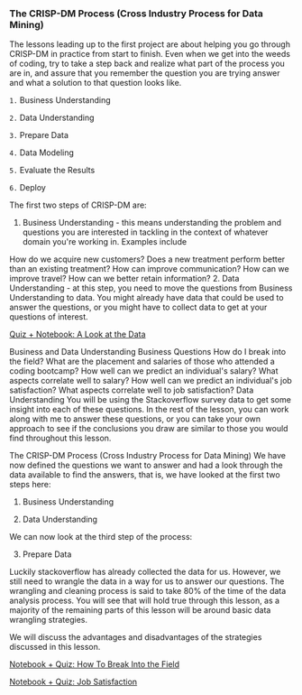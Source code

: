 ### **The CRISP-DM Process (Cross Industry Process for Data Mining)**

The lessons leading up to the first project are about helping you go through CRISP-DM in practice from start to finish. Even when we get into the weeds of coding, try to take a step back and realize what part of the process you are in, and assure that you remember the question you are trying answer and what a solution to that question looks like.

`1.` Business Understanding

`2.` Data Understanding

`3.` Prepare Data

`4.` Data Modeling

`5.` Evaluate the Results

`6.` Deploy

The first two steps of CRISP-DM are:

1. Business Understanding - this means understanding the problem and questions you are interested in tackling in the context of whatever domain you're working in. Examples include

How do we acquire new customers?
Does a new treatment perform better than an existing treatment?
How can improve communication?
How can we improve travel?
How can we better retain information?
2. Data Understanding - at this step, you need to move the questions from Business Understanding to data. You might already have data that could be used to answer the questions, or you might have to collect data to get at your questions of interest.

[Quiz + Notebook: A Look at the Data](https://github.com/chloehuang123/udacity-nano-data-scientist/blob/main/CRISP_DM/A%20Look%20at%20the%20Data.ipynb)

Business and Data Understanding
Business Questions
How do I break into the field?
What are the placement and salaries of those who attended a coding bootcamp?
How well can we predict an individual's salary? What aspects correlate well to salary?
How well can we predict an individual's job satisfaction? What aspects correlate well to job satisfaction?
Data Understanding
You will be using the Stackoverflow survey data to get some insight into each of these questions. In the rest of the lesson, you can work along with me to answer these questions, or you can take your own approach to see if the conclusions you draw are similar to those you would find throughout this lesson.

The CRISP-DM Process (Cross Industry Process for Data Mining)
We have now defined the questions we want to answer and had a look through the data available to find the answers, that is, we have looked at the first two steps here:

1. Business Understanding

2. Data Understanding

We can now look at the third step of the process:

3. Prepare Data

Luckily stackoverflow has already collected the data for us. However, we still need to wrangle the data in a way for us to answer our questions. The wrangling and cleaning process is said to take 80% of the time of the data analysis process. You will see that will hold true through this lesson, as a majority of the remaining parts of this lesson will be around basic data wrangling strategies.

We will discuss the advantages and disadvantages of the strategies discussed in this lesson.

[Notebook + Quiz: How To Break Into the Field](https://github.com/chloehuang123/udacity-nano-data-scientist/blob/main/CRISP_DM/How%20To%20Break%20Into%20the%20Field.ipynb)

[Notebook + Quiz: Job Satisfaction](https://github.com/chloehuang123/udacity-nano-data-scientist/blob/main/CRISP_DM/Job%20Satisfaction.ipynb)
